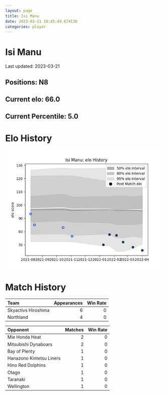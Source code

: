 ```yaml
---  
layout: page  
title: Isi Manu  
date: 2023-03-21 18:45:49.674130  
categories: player  
---
```

# Isi Manu


Last updated: 2023-03-21
## Positions: N8

## Current elo: 66.0

## Current Percentile: 5.0

# Elo History


![elo history](history_IsiManu.png)
# Match History


| Team                |   Appearances |   Win Rate |
|:--------------------|--------------:|-----------:|
| Skyactivs Hiroshima |             6 |          0 |
| Northland           |             4 |          0 |

| Opponent                 |   Matches |   Win Rate |
|:-------------------------|----------:|-----------:|
| Mie Honda Heat           |         2 |          0 |
| Mitsubishi Dynaboars     |         2 |          0 |
| Bay of Plenty            |         1 |          0 |
| Hanazono Kintetsu Liners |         1 |          0 |
| Hino Red Dolphins        |         1 |          0 |
| Otago                    |         1 |          0 |
| Taranaki                 |         1 |          0 |
| Wellington               |         1 |          0 |
